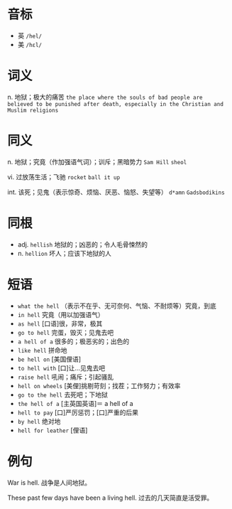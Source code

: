 # 音标

- 英 `/hel/`
- 美 `/hɛl/`

# 词义

n. 地狱；极大的痛苦
`the place where the souls of bad people are believed to be punished after death, especially in the Christian and Muslim religions`

# 同义

n. 地狱；究竟（作加强语气词）；训斥；黑暗势力
`Sam Hill` `sheol`

vi. 过放荡生活；飞驰
`rocket` `ball it up`

int. 该死；见鬼（表示惊奇、烦恼、厌恶、恼怒、失望等）
`d*amn` `Gadsbodikins`

# 同根

- adj. `hellish` 地狱的；凶恶的；令人毛骨悚然的
- n. `hellion` 坏人；应该下地狱的人

# 短语

- `what the hell` （表示不在乎、无可奈何、气恼、不耐烦等）究竟，到底
- `in hell` 究竟（用以加强语气）
- `as hell` [口语]很，非常，极其
- `go to hell` 完蛋，毁灭；见鬼去吧
- `a hell of a` 很多的；极恶劣的；出色的
- `like hell` 拼命地
- `be hell on` [美国俚语]
- `to hell with` [口]让…见鬼去吧
- `raise hell` 吼闹；痛斥；引起骚乱
- `hell on wheels` [美俚]挑剔苛刻；找茬；工作努力；有效率
- `go to the hell` 去死吧；下地狱
- `the hell of a` [主英国英语]＝ a hell of a
- `hell to pay` [口]严厉惩罚；[口]严重的后果
- `by hell` 绝对地
- `hell for leather` [俚语]

# 例句

War is hell.
战争是人间地狱。

These past few days have been a living hell.
过去的几天简直是活受罪。


